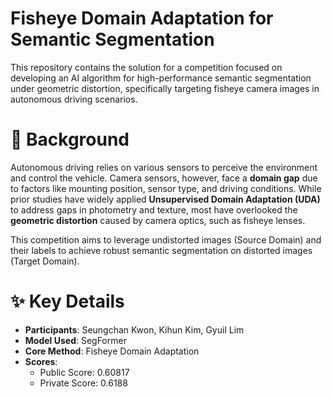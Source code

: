 # Fisheye Domain Adaptation for Semantic Segmentation
This repository contains the solution for a competition focused on developing an AI algorithm for high-performance semantic segmentation under geometric distortion, specifically targeting fisheye camera images in autonomous driving scenarios.

# 📝 Background
Autonomous driving relies on various sensors to perceive the environment and control the vehicle. Camera sensors, however, face a **domain gap** due to factors like mounting position, sensor type, and driving conditions. While prior studies have widely applied **Unsupervised Domain Adaptation (UDA)** to address gaps in photometry and texture, most have overlooked the **geometric distortion** caused by camera optics, such as fisheye lenses.

This competition aims to leverage undistorted images (Source Domain) and their labels to achieve robust semantic segmentation on distorted images (Target Domain).

# ✨ Key Details
- **Participants**: Seungchan Kwon, Kihun Kim, Gyuil Lim
- **Model Used**: SegFormer
- **Core Method**: Fisheye Domain Adaptation
- **Scores**:
  - Public Score: 0.60817
  - Private Score: 0.6188
